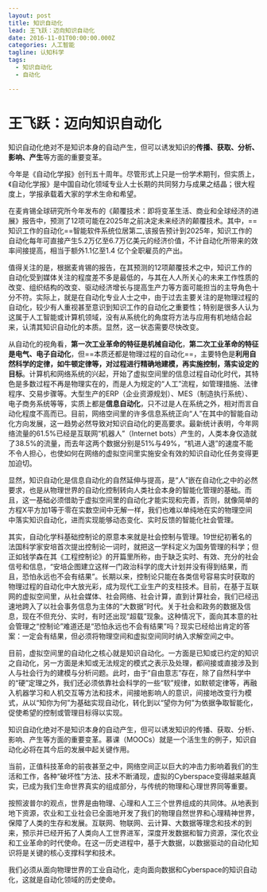 ```yaml
---
layout: post
title: 知识自动化
lead: 王飞跃：迈向知识自动化
date: 2016-11-01T00:00:00.000Z
categories: 人工智能
tagline: 认知科学
tags:
  - 知识自动化
  - 自动化

---
```


# 王飞跃：迈向知识自动化

知识自动化绝对不是知识本身的自动产生，但可以诱发知识的**传播、获取、分析、影响、产生**等方面的重要变革。

今年是《自动化学报》创刊五十周年。尽管形式上只是一份学术期刊，但实质上，《自动化学报》是中国自动化领域专业人士长期的共同努力与成果之结晶；很大程度上，学报承载着大家的学术生命和希望。

在麦肯锡全球研究所今年发布的《颠覆技术：即将变革生活、商业和全球经济的进展》报告中，预测了12项可能在2025年之前决定未来经济的颠覆技术。其中，==知识工作的自动化==智能软件系统位居第二,该报告预计到2025年，知识工作的自动化每年可直接产生5.2万亿至6.7万亿美元的经济价值，不计自动化所带来的效率间接提高，相当于额外1.1亿至1.4 亿个全职雇员的产出。

值得关注的是，根据麦肯锡的报告，在其预测的12项颠覆技术之中，知识工作的自动化受到媒体关注的程度差不多是最低的，与其在人人所关心的未来工作性质的改变、组织结构的改变、驱动经济增长与提高生产力等方面可能担当的主导角色十分不符。实际上，就是在自动化专业人士之中，由于过去主要关注的是物理过程的自动化，较少有人重视甚至意识到知识工作的自动化之重要性；特别是很多人认为这属于人工智能或计算机领域，没有从系统化的角度将方法与应用有机地结合起来，认清其知识自动化的本质。显然，这一状态需要尽快改变。

从自动化的视角看，**第一次工业革命的特征是机械自动化**，**第二次工业革命的特征是电气、电子自动化**，但==本质还都是物理过程的自动化==，主要特色是**利用自然科学的定律，如牛顿定律等，对过程进行精确地建模，再实施控制，落实设定的目标**。计算机和网络系统的兴起，开始了虚拟空间里的信息过程自动化时代，其特色是多数过程不再是物理实在的，而是人为规定的“人工”流程，如管理措施、法律程序、交易步骤等。大型生产的ERP（企业资源规划）、MES（制造执行系统）、电子商务系统等等，实质上都是**信息自动化**，只不过是人在系统之外，相对而言自动化程度不高而已。目前，网络空间里的许多信息系统正向“人”在其中的智能自动化方向发展，这一趋势必然导致对知识自动化的更高要求。最新统计表明，今年网络流量的61.5%已经是互联网“机器人”（Internet bots）产生的，人类本身仅造就了38.5%的流量，而去年这两个数据分别是51%与49%，“机进人退”的速度不能不令人担心，也使如何在网络的虚拟空间里实施安全有效的知识自动化任务变得更加迫切。

显然，知识自动化是信息自动化的自然延伸与提高，是“人”嵌在自动化之中的必然要求，也是从物理世界的自动化控制转向人类社会本身的智能化管理的基础。而且，这一基础必须借助于虚拟空间里的自动化才能实现和完善，否则，就像简单的方程X平方加1等于零在实数空间中无解一样，我们也难以单纯地在实的物理空间中落实知识自动化，进而实现能够动态变化、实时反馈的智能化社会管理。

其实，自动化学科基础控制论的原意本来就是社会控制与管理。19世纪初著名的法国科学家安培首次提出控制论一词时，就把这一学科定义为国务管理的科学；但正如钱学森在其《工程控制论》的开篇里所称，由于缺乏实时、有效、充分的社会信号和信息，“安培企图建立这样一门政治科学的庞大计划并没有得到结果，而且，恐怕永远也不会有结果”。长期以来，控制论只能在各类信号容易实时获取的物理过程的自动化中大放光彩，成为现代工业生产的支柱技术。目前，在基于互联网的虚拟空间里，从社会媒体、社会网络、社会计算，直到计算社会，我们已经迅速地跨入了以社会事务信息为主体的“大数据”时代。关于社会和政务的数据及信息，现在不但充分、实时，有时还出现“超载”现象。这种情况下，面向其本意的社会管理之“控制论”难道还是“恐怕永远也不会有结果”吗？现实已经给出肯定的答案：一定会有结果，但必须将物理空间和虚拟空间同时纳入求解空间之中。

目前，虚拟空间里的自动化之核心就是知识自动化。一方面是已知或已约定的知识之自动化，另一方面是未知或无法规定的模式之表示及处理，都间接或直接涉及到人与社会行为的建模与分析问题。此时，由于“自由意志”存在，除了自然科学中的“硬”定理之外，我们还必须依靠社会科学的一些“软”规律，如默顿定律等，再融入机器学习和人机交互等方法和技术，间接地影响人的意识，间接地改变行为模式，从以“知你为何”为基础实现自动化，转化到以“望你为何”为依据争取智能化，促使希望的控制或管理目标得以实现。

知识自动化绝对不是知识本身的自动产生，但可以诱发知识的传播、获取、分析、影响、产生等方面的重要变革。慕课（MOOCs）就是一个活生生的例子，知识自动化必将在其今后的发展中起关键作用。

当前，正值科技革命的前夜甚至之中，网络空间正以巨大的冲击力影响着我们的生活和工作，各种“破坏性”方法、技术不断涌现，虚拟的Cyberspace变得越来越真实，已成为我们生命世界真实的组成部分，与传统的物理和心理世界同等重要。

按照波普尔的观点，世界是由物理、心理和人工三个世界组成的共同体。从地表到地下资源，农业和工业社会已全面地开发了我们的物理自然世界和心理精神世界，保障了人类的生存和发展。互联网、物联网、云计算、大数据等理念和技术的到来，预示并已经开拓了人类向人工世界进军，深度开发数据和智力资源，深化农业和工业革命的时代使命。在这一历史进程中，基于大数据，以数据驱动的自动化知识将是关键的核心支撑科学和技术。

我们必须从面向物理世界的工业自动化，走向面向数据和Cyberspace的知识自动化，这就是自动化领域的历史使命。 